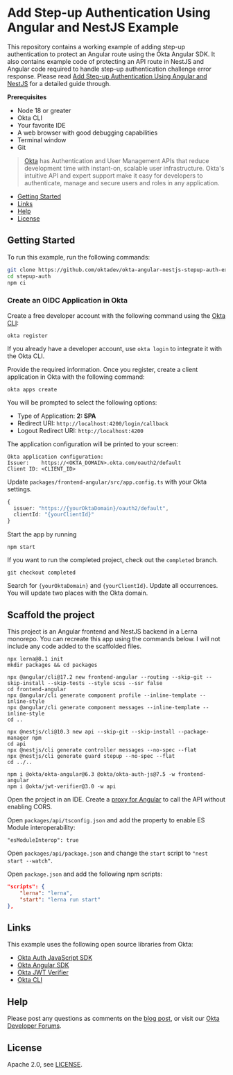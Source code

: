 # Add Step-up Authentication Using Angular and NestJS Example

This repository contains a working example of adding step-up authentication to protect an Angular route using the Okta Angular SDK. It also contains example code of protecting an API route in NestJS and Angular code required to handle step-up authentication challenge error response. Please read [Add Step-up Authentication Using Angular and NestJS][blog] for a detailed guide through.

**Prerequisites**

* Node 18 or greater
* Okta CLI
* Your favorite IDE
* A web browser with good debugging capabilities
* Terminal window
* Git

> [Okta](https://developer.okta.com/) has Authentication and User Management APIs that reduce development time with instant-on, scalable user infrastructure. Okta's intuitive API and expert support make it easy for developers to authenticate, manage and secure users and roles in any application.

* [Getting Started](#getting-started)
* [Links](#links)
* [Help](#help)
* [License](#license)

## Getting Started

To run this example, run the following commands:

```bash
git clone https://github.com/oktadev/okta-angular-nestjs-stepup-auth-example.git stepup-auth
cd stepup-auth
npm ci
```

### Create an OIDC Application in Okta

Create a free developer account with the following command using the [Okta CLI](https://cli.okta.com):

```shell
okta register
```

If you already have a developer account, use `okta login` to integrate it with the Okta CLI.

Provide the required information. Once you register, create a client application in Okta with the following command:

```shell
okta apps create
```

You will be prompted to select the following options:
- Type of Application: **2: SPA**
- Redirect URI: `http://localhost:4200/login/callback`
- Logout Redirect URI: `http://localhost:4200`

The application configuration will be printed to your screen:

```shell
Okta application configuration:
Issuer:    https://<OKTA_DOMAIN>.okta.com/oauth2/default
Client ID: <CLIENT_ID>
```

Update `packages/frontend-angular/src/app.config.ts` with your Okta settings.

```ts
{
  issuer: "https://{yourOktaDomain}/oauth2/default",
  clientId: "{yourClientId}"
}
```

Start the app by running

```shell
npm start
```

If you want to run the completed project, check out the `completed` branch.

```shell
git checkout completed
```

Search for `{yourOktaDomain}` and `{yourClientId}`. Update all occurrences. You will update two places with the Okta domain.

## Scaffold the project

This project is an Angular frontend and NestJS backend in a Lerna monorepo. You can recreate this app using the commands below. I will not include any code added to the scaffolded files.

```shell
npx lerna@8.1 init
mkdir packages && cd packages

npx @angular/cli@17.2 new frontend-angular --routing --skip-git --skip-install --skip-tests --style scss --ssr false
cd frontend-angular
npx @angular/cli generate component profile --inline-template --inline-style
npx @angular/cli generate component messages --inline-template --inline-style
cd ..

npx @nestjs/cli@10.3 new api --skip-git --skip-install --package-manager npm
cd api
npx @nestjs/cli generate controller messages --no-spec --flat
npx @nestjs/cli generate guard stepup --no-spec --flat
cd ../..

npm i @okta/okta-angular@6.3 @okta/okta-auth-js@7.5 -w frontend-angular 
npm i @okta/jwt-verifier@3.0 -w api
```

Open the project in an IDE. Create a [proxy for Angular](https://angular.io/guide/build#proxying-to-a-backend-server) to call the API without enabling CORS.

Open `packages/api/tsconfig.json` and add the property to enable ES Module interoperability:

```markup
"esModuleInterop": true
```

Open `packages/api/package.json` and change the `start` script to `"nest start --watch"`.

Open `package.json` and add the following npm scripts:

```json
"scripts": {
    "lerna": "lerna",
    "start": "lerna run start"
},
```

## Links

This example uses the following open source libraries from Okta:

* [Okta Auth JavaScript SDK](https://github.com/okta/okta-auth-js)
* [Okta Angular SDK](https://github.com/okta/okta-angular)
* [Okta JWT Verifier](https://github.com/okta/okta-jwt-verifier-js)
* [Okta CLI](https://github.com/okta/okta-cli)

## Help

Please post any questions as comments on the [blog post][blog], or visit our [Okta Developer Forums](https://devforum.okta.com/).

## License

Apache 2.0, see [LICENSE](LICENSE).

[blog]: https://developer.okta.com/blog/2024/03/12/stepup-authentication